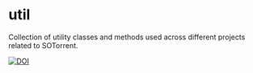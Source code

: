 # util
Collection of utility classes and methods used across different projects related to SOTorrent.

[![DOI](https://zenodo.org/badge/112470420.svg)](https://zenodo.org/badge/latestdoi/112470420)
